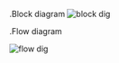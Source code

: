 .Block diagram
![block dig](https://user-images.githubusercontent.com/92637633/164720399-7c203020-fe25-41d2-bc5d-9201a480f05a.png)

.Flow diagram

![flow dig](https://user-images.githubusercontent.com/92637633/164721771-58d2bbbf-9a9d-4e42-b14a-6d65774c0784.png)
